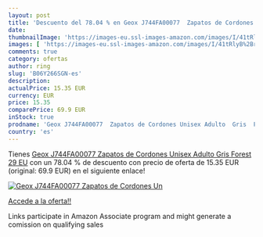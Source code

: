 ```yaml
---
layout: post
title: 'Descuento del 78.04 % en Geox J744FA00077  Zapatos de Cordones Un'
date: 
thumbnailImage: 'https://images-eu.ssl-images-amazon.com/images/I/41tRlyB%2Br7L._SL200_.jpg'
images: [ 'https://images-eu.ssl-images-amazon.com/images/I/41tRlyB%2Br7L._SL200_.jpg' ]
comments: true
category: ofertas
author: ring
slug: 'B06Y266SGN-es'
description:
actualPrice: 15.35 EUR
currency: EUR
price: 15.35
comparePrice: 69.9 EUR
inStock: true
prodname: 'Geox J744FA00077  Zapatos de Cordones Unisex Adulto  Gris  Forest   29 EU'
country: 'es'
---
```


Tienes [Geox J744FA00077  Zapatos de Cordones Unisex Adulto  Gris  Forest   29 EU](https://www.amazon.es/dp/B06Y266SGN/?tag=tolees-21) con un 78.04 % de descuento con precio de oferta de 15.35 EUR (original: 69.9 EUR) en el siguiente enlace!

[![Geox J744FA00077  Zapatos de Cordones Un](https://images-eu.ssl-images-amazon.com/images/I/41tRlyB%2Br7L._SL200_.jpg)](https://www.amazon.es/dp/B06Y266SGN/?tag=tolees-21)

[Accede a la oferta!!](https://www.amazon.es/dp/B06Y266SGN/?tag=tolees-21)

Links participate in Amazon Associate program and might generate a comission on qualifying sales


